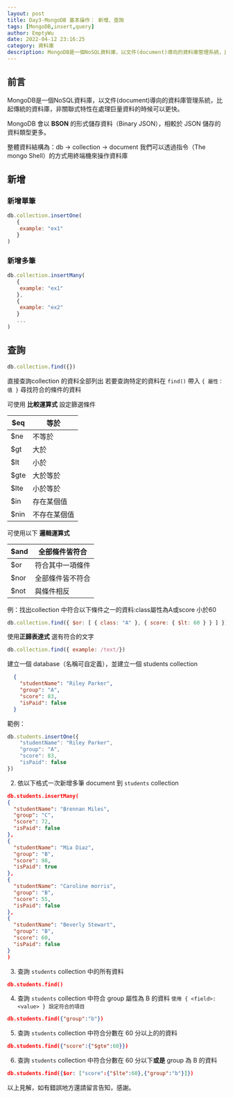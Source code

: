 ```yaml
---
layout: post
title: Day3-MongoDB 基本操作： 新增、查詢
tags: [MongoDB,insert,query]
author: EmptyWu
date: 2022-04-12 23:16:25
category: 資料庫
description: MongoDB是一個NoSQL資料庫，以文件(document)導向的資料庫管理系統，比起傳統的資料庫，非關聯式特性在處理巨量資料的時候可以更快。
---
```


## 前言

MongoDB是一個NoSQL資料庫，以文件(document)導向的資料庫管理系統，比起傳統的資料庫，非關聯式特性在處理巨量資料的時候可以更快。

MongoDB 會以 **BSON** 的形式儲存資料（Binary JSON），相較於 JSON 儲存的資料類型更多。

整體資料結構為：db -> collection -> document
我們可以透過指令（The mongo Shell）的方式用終端機來操作資料庫

<!--more-->

## 新增
### 新增單筆
```javascript
db.collection.insertOne(
   {
    example: "ex1"
   }
)
```

### 新增多筆
```javascript
db.collection.insertMany(
   {
    example: "ex1"
   },
   {
    example: "ex2"
   }
   ...
)
```

## 查詢
```javascript
db.collection.find({})
```
直接查詢collection 的資料全部列出
若要查詢特定的資料在 `find()` 帶入 `{ 屬性： 值 }` 尋找符合的條件的資料

可使用 **比較運算式** 設定篩選條件

| $eq  | 等於         |
| ---- | ------------ |
| $ne  | 不等於       |
| $gt  | 大於         |
| $lt  | 小於         |
| $gte | 大於等於     |
| $lte | 小於等於     |
| $in  | 存在某個值   |
| $nin | 不存在某個值 |

可使用以下 **邏輯運算式**

| $and | 全部條件皆符合 |
| ---- | -----------  |
| $or  | 符合其中一項條件|
| $nor | 全部條件皆不符合|
| $not | 與條件相反    |

例：找出collection 中符合以下條件之一的資料:class屬性為A或score 小於60

```javascript
db.collection.find({ $or: [ { class: "A" }, { score: { $lt: 60 } } ] })
```

使用**正歸表達式** 選有符合的文字
```javascript
db.collection.find({ example: /text/})
```

建立一個 database（名稱可自定義），並建立一個 students collection
```json
  {
    "studentName": "Riley Parker",
    "group": "A",
    "score": 83,
    "isPaid": false
  }
```
範例：
```javascript
db.students.insertOne({
    "studentName": "Riley Parker",
    "group": "A",
    "score": 83,
    "isPaid": false
})
```

2. 依以下格式一次新增多筆 document 到 `students` collection
```json
db.students.insertMany(
{
  "studentName": "Brennan Miles",
  "group": "C",
  "score": 72,
  "isPaid": false
},
{
  "studentName": "Mia Diaz",
  "group": "B",
  "score": 98,
  "isPaid": true
},
{
  "studentName": "Caroline morris",
  "group": "B",
  "score": 55,
  "isPaid": false
},
{
  "studentName": "Beverly Stewart",
  "group": "B",
  "score": 60,
  "isPaid": false
}
)
```

3. 查詢 `students` collection 中的所有資料
```json
db.students.find()
```
4. 查詢 `students` collection 中符合 group 屬性為 B 的資料 `使用 { <field>: <value> } 設定符合的項目`
```json
db.students.find({"group":"b"})
```
5. 查詢 `students` collection 中符合分數在 60 分以上的的資料
```json
db.students.find({"score":{"$gte":60}})
```
6. 查詢 `students` collection 中符合分數在 60 分以下**或是** group 為 B 的資料
```json
db.students.find({$or: ["score":{"$lte":60},{"group":"b"}]})
```


以上見解，如有錯誤地方還請留言告知，感謝。